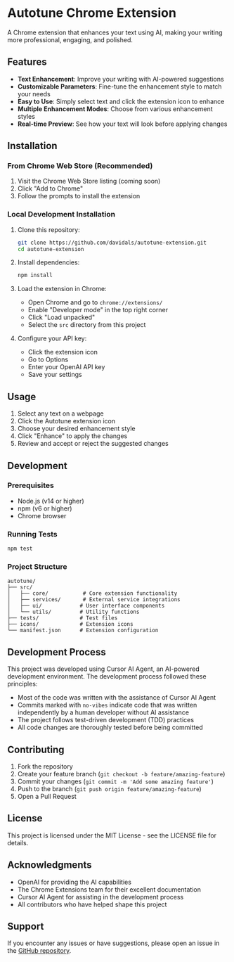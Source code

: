 # Autotune Chrome Extension

A Chrome extension that enhances your text using AI, making your writing more professional, engaging, and polished.

## Features

- **Text Enhancement**: Improve your writing with AI-powered suggestions
- **Customizable Parameters**: Fine-tune the enhancement style to match your needs
- **Easy to Use**: Simply select text and click the extension icon to enhance
- **Multiple Enhancement Modes**: Choose from various enhancement styles
- **Real-time Preview**: See how your text will look before applying changes

## Installation

### From Chrome Web Store (Recommended)
1. Visit the Chrome Web Store listing (coming soon)
2. Click "Add to Chrome"
3. Follow the prompts to install the extension

### Local Development Installation
1. Clone this repository:
   ```bash
   git clone https://github.com/davidals/autotune-extension.git
   cd autotune-extension
   ```

2. Install dependencies:
   ```bash
   npm install
   ```

3. Load the extension in Chrome:
   - Open Chrome and go to `chrome://extensions/`
   - Enable "Developer mode" in the top right corner
   - Click "Load unpacked"
   - Select the `src` directory from this project

4. Configure your API key:
   - Click the extension icon
   - Go to Options
   - Enter your OpenAI API key
   - Save your settings

## Usage

1. Select any text on a webpage
2. Click the Autotune extension icon
3. Choose your desired enhancement style
4. Click "Enhance" to apply the changes
5. Review and accept or reject the suggested changes

## Development

### Prerequisites
- Node.js (v14 or higher)
- npm (v6 or higher)
- Chrome browser

### Running Tests
```bash
npm test
```

### Project Structure
```
autotune/
├── src/
│   ├── core/           # Core extension functionality
│   ├── services/       # External service integrations
│   ├── ui/            # User interface components
│   └── utils/         # Utility functions
├── tests/             # Test files
├── icons/             # Extension icons
└── manifest.json      # Extension configuration
```

## Development Process

This project was developed using Cursor AI Agent, an AI-powered development environment. The development process followed these principles:

- Most of the code was written with the assistance of Cursor AI Agent
- Commits marked with `no-vibes` indicate code that was written independently by a human developer without AI assistance
- The project follows test-driven development (TDD) practices
- All code changes are thoroughly tested before being committed

## Contributing

1. Fork the repository
2. Create your feature branch (`git checkout -b feature/amazing-feature`)
3. Commit your changes (`git commit -m 'Add some amazing feature'`)
4. Push to the branch (`git push origin feature/amazing-feature`)
5. Open a Pull Request

## License

This project is licensed under the MIT License - see the LICENSE file for details.

## Acknowledgments

- OpenAI for providing the AI capabilities
- The Chrome Extensions team for their excellent documentation
- Cursor AI Agent for assisting in the development process
- All contributors who have helped shape this project

## Support

If you encounter any issues or have suggestions, please open an issue in the [GitHub repository](https://github.com/davidals/autotune-extension). 